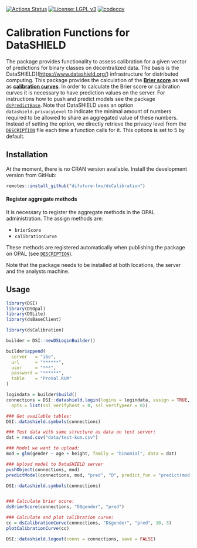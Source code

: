 
<!-- README.md is generated from README.Rmd. Please edit that file -->

[![Actions
Status](https://github.com/difuture-lmu/dsCalibration/workflows/R-CMD-check/badge.svg)](https://github.com/difuture-lmu/dsCalibration/actions)
[![License: LGPL
v3](https://img.shields.io/badge/License-LGPL%20v3-blue.svg)](https://www.gnu.org/licenses/lgpl-3.0)
[![codecov](https://codecov.io/gh/difuture-lmu/dsCalibration/branch/master/graph/badge.svg?token=B27XZ68E20)](https://codecov.io/gh/difuture-lmu/dsCalibration)

# Calibration Functions for DataSHIELD

The package provides functionality to assess calibration for a given
vector of predictions for binary classes on decentralized data. The
basis is the DataSHIELD\](<https://www.datashield.org/>) infrastructure
for distributed computing. This package provides the calculation of the
[**Brier score**](https://en.wikipedia.org/wiki/Brier_score) as well as
[**calibration
curves**](https://medium.com/analytics-vidhya/calibration-in-machine-learning-e7972ac93555).
In order to calculate the Brier score or calibration curves it is
necessary to have prediction values on the server. For instructions how
to push and predict models see the package
[`dsPredictBase`](https://github.com/difuture-lmu/dsPredictBase). Note
that DataSHIELD uses an option `datashield.privacyLevel` to indicate the
minimal amount of numbers required to be allowed to share an aggregated
value of these numbers. Instead of setting the option, we directly
retrieve the privacy level from the
[`DESCRIPTION`](https://github.com/difuture-lmu/dsCalibration/blob/master/DESCRIPTION)
file each time a function calls for it. This options is set to 5 by
default.

## Installation

At the moment, there is no CRAN version available. Install the
development version from GitHub:

``` r
remotes::install_github("difuture-lmu/dsCalibration")
```

#### Register aggregate methods

It is necessary to register the aggregate methods in the OPAL
administration. The assign methods are:

  - `brierScore`
  - `calibrationCurve`

These methods are registered automatically when publishing the package
on OPAL (see
[`DESCRIPTION`](https://github.com/difuture/dsPredictBase/blob/master/DESCRIPTION)).

Note that the package needs to be installed at both locations, the
server and the analysts machine.

## Usage

``` r
library(DSI)
library(DSOpal)
library(DSLite)
library(dsBaseClient)

library(dsCalibration)

builder = DSI::newDSLoginBuilder()

builder$append(
  server   = "ibe",
  url      = "******",
  user     = "***",
  password = "******",
  table    = "ProVal.KUM"
)

logindata = builder$build()
connections = DSI::datashield.login(logins = logindata, assign = TRUE, symbol = "D",
  opts = list(ssl_verifyhost = 0, ssl_verifypeer = 0))

### Get available tables:
DSI::datashield.symbols(connections)

### Test data with same structure as data on test server:
dat = read.csv("data/test-kum.csv")

### Model we want to upload:
mod = glm(gender ~ age + height, family = "binomial", data = dat)

### Upload model to DataSHIELD server
pushObject(connections, mod)
predictModel(connections, mod, "pred", "D", predict_fun = "predict(mod, newdata = D, type = 'response')")

DSI::datashield.symbols(connections)


### Calculate brier score:
dsBrierScore(connections, "D$gender", "pred")

### Calculate and plot calibration curve:
cc = dsCalibrationCurve(connections, "D$gender", "pred", 10, 3)
plotCalibrationCurve(cc)

DSI::datashield.logout(conns = connections, save = FALSE)
```
